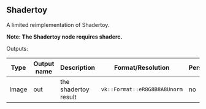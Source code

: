 ## Shadertoy

A limited reimplementation of Shadertoy.

**Note: The Shadertoy node requires shaderc.**

Outputs:

| Type  | Output name | Description          | Format/Resolution            | Persistent |
|-------|-------------|----------------------|------------------------------|------------|
| Image | out         | the shadertoy result | `vk::Format::eR8G8B8A8Unorm` | no         |
